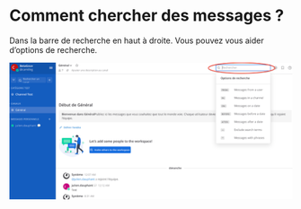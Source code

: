 # Comment chercher des messages ?

Dans la barre de recherche en haut à droite. Vous pouvez vous aider d’options de recherche.

![](../../../../.gitbook/assets/image.png)
